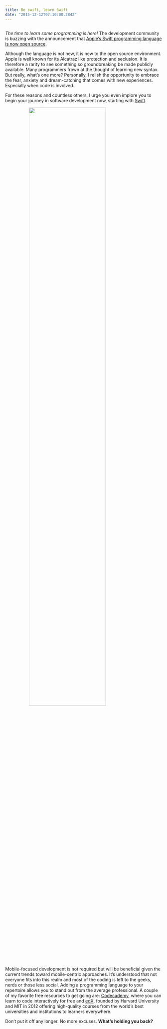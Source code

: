 ```yaml
---
title: Be swift, learn Swift
date: "2015-12-12T07:10:00.284Z"
---
```


<img src="https://jamesdtoney.com/wp-content/uploads/2015/12/swift.jpg" alt="">

<em>The time to learn some programming is here!</em> The development community is buzzing with the announcement that <a href="https://developer.apple.com/swift/">Apple’s Swift programming language is now open source</a>.

Although the language is not new, it is new to the open source environment. Apple is well known for its Alcatraz like protection and seclusion. It is therefore a rarity to see something so groundbreaking be made publicly available. Many programmers frown at the thought of learning new syntax. But really, what’s one more? Personally, I relish the opportunity to embrace the fear, anxiety and dream-catching that comes with new experiences. Especially when code is involved.

For these reasons and countless others, I urge you even implore you to begin your journey in software development now, starting with <a href="https://developer.apple.com/swift/">Swift</a>.

<img src="https://i0.wp.com/jamesdtoney.com/wp-content/uploads/2015/12/swift-dev.png" style="
    display: block;
    margin-left: auto;
    margin-right: auto;
    width:70%" alt="">

Mobile-focused development is not required but will be beneficial given the current trends toward mobile-centric approaches. It’s understood that not everyone fits into this realm and most of the coding is left to the geeks, nerds or those less social. Adding a programming language to your repertoire allows you to stand out from the average professional. A couple of my favorite free resources to get going are: <a href="https://www.codecademy.com/">Codecademy</a>, where you can learn to code interactively for free and <a href="https://www.edx.org/">edX</a>, founded by Harvard University and MIT in 2012 offering high-quality courses from the world’s best universities and institutions to learners everywhere.

Don’t put it off any longer. No more excuses. <strong>What’s holding you back?</strong>